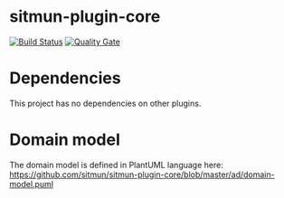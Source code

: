 # sitmun-plugin-core
[![Build Status](https://travis-ci.org/sitmun/sitmun-plugin-core.svg?branch=master)](https://travis-ci.org/sitmun/sitmun-plugin-core)
[![Quality Gate](https://sonarcloud.io/api/badges/gate?key=org.sitmun%3Asitmun-plugin-core)](https://sonarcloud.io/dashboard?id=org.sitmun%3Asitmun-plugin-core)

# Dependencies
This project has no dependencies on other plugins.

# Domain model
The domain model is defined in PlantUML language here: https://github.com/sitmun/sitmun-plugin-core/blob/master/ad/domain-model.puml

